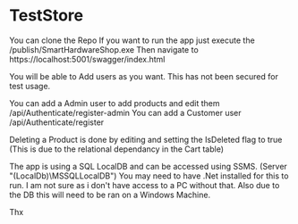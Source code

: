 # TestStore

You can clone the Repo
If you want to run the app just execute the /publish/SmartHardwareShop.exe
Then navigate to https://localhost:5001/swagger/index.html

You will be able to Add users as you want. This has not been secured for test usage.

You can add a Admin user to add products and edit them /api/Authenticate/register-admin
You can add a Customer user  /api/Authenticate/register

Deleting a Product is done by editing and setting the IsDeleted flag to true (This is due to the relational dependancy in the Cart table)

The app is using a SQL LocalDB and can be accessed using SSMS. (Server "(LocalDb)\MSSQLLocalDB")
You may need to have .Net installed for this to run. I am not sure as i don't have access to a PC without that. 
Also due to the DB this will need to be ran on a Windows Machine.

Thx
